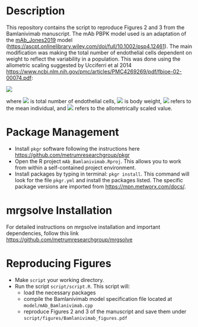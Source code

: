 # Description

This repository contains the script to reproduce Figures 2 and 3 from the Bamlanivimab manuscript. The mAb PBPK model used is an adaptation of the [mAb_Jones2019](https://github.com/metrumresearchgroup/bioPBPK/tree/main/mAb_Jones2019) model (https://ascpt.onlinelibrary.wiley.com/doi/full/10.1002/psp4.12461). The main modification was making the total number of endothelial cells dependent on weight to reflect the variability in a population. This was done using the allometric scaling suggested by Ucciferri et al 2014 https://www.ncbi.nlm.nih.gov/pmc/articles/PMC4269269/pdf/fbioe-02-00074.pdf:

<img src="https://render.githubusercontent.com/render/math?math=Endo_{scaled}=Endo_{mean}*(\frac{BW}{BW_{mean}})^{\frac{11}{12}}">

where <img src="https://render.githubusercontent.com/render/math?math=Endo"> is total number of endothelial cells, <img src="https://render.githubusercontent.com/render/math?math=BW"> is body weight, <img src="https://render.githubusercontent.com/render/math?math=mean"> refers to the mean individual, and <img src="https://render.githubusercontent.com/render/math?math=scaled"> refers to the allometrically scaled value.

# Package Management

- Install `pkgr` software following the instructions here https://github.com/metrumresearchgroup/pkgr
- Open the R project `mAb_Bamlanivimab.Rproj`. This allows you to work from within a self-contained project environment.
- Install packages by typing in terminal: `pkgr install`. This command will look for the file `pkgr.yml` and install the packages listed. The specific package versions are imported from https://mpn.metworx.com/docs/.

# mrgsolve Installation

For detailed instructions on mrgsolve installation and important dependencies, follow this link https://github.com/metrumresearchgroup/mrgsolve

# Reproducing Figures

- Make `script` your working directory.
- Run the script `script/script.R`. This script will:
    - load the necessary packages
    - compile the Bamlanivimab model specification file located at `model/mAb_Bamlanivimab.cpp`
    - reproduce Figures 2 and 3 of the manuscript and save them under `script/figures/Bamlanivimab_figures.pdf`


